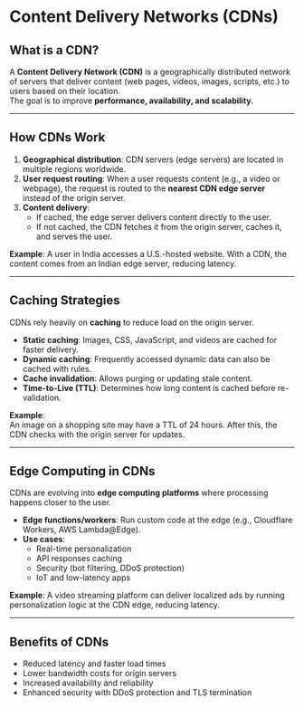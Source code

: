 # Content Delivery Networks (CDNs)

## What is a CDN?
A **Content Delivery Network (CDN)** is a geographically distributed network of servers that deliver content (web pages, videos, images, scripts, etc.) to users based on their location.  
The goal is to improve **performance, availability, and scalability**.

---

## How CDNs Work
1. **Geographical distribution**: CDN servers (edge servers) are located in multiple regions worldwide.
2. **User request routing**: When a user requests content (e.g., a video or webpage), the request is routed to the **nearest CDN edge server** instead of the origin server.
3. **Content delivery**:
   - If cached, the edge server delivers content directly to the user.
   - If not cached, the CDN fetches it from the origin server, caches it, and serves the user.

**Example**: A user in India accesses a U.S.-hosted website. With a CDN, the content comes from an Indian edge server, reducing latency.

---

## Caching Strategies
CDNs rely heavily on **caching** to reduce load on the origin server.

- **Static caching**: Images, CSS, JavaScript, and videos are cached for faster delivery.
- **Dynamic caching**: Frequently accessed dynamic data can also be cached with rules.
- **Cache invalidation**: Allows purging or updating stale content.
- **Time-to-Live (TTL)**: Determines how long content is cached before re-validation.

**Example**:  
An image on a shopping site may have a TTL of 24 hours. After this, the CDN checks with the origin server for updates.

---

## Edge Computing in CDNs
CDNs are evolving into **edge computing platforms** where processing happens closer to the user.

- **Edge functions/workers**: Run custom code at the edge (e.g., Cloudflare Workers, AWS Lambda@Edge).
- **Use cases**:
  - Real-time personalization
  - API responses caching
  - Security (bot filtering, DDoS protection)
  - IoT and low-latency apps

**Example**: A video streaming platform can deliver localized ads by running personalization logic at the CDN edge, reducing latency.

---

## Benefits of CDNs
- Reduced latency and faster load times
- Lower bandwidth costs for origin servers
- Increased availability and reliability
- Enhanced security with DDoS protection and TLS termination
